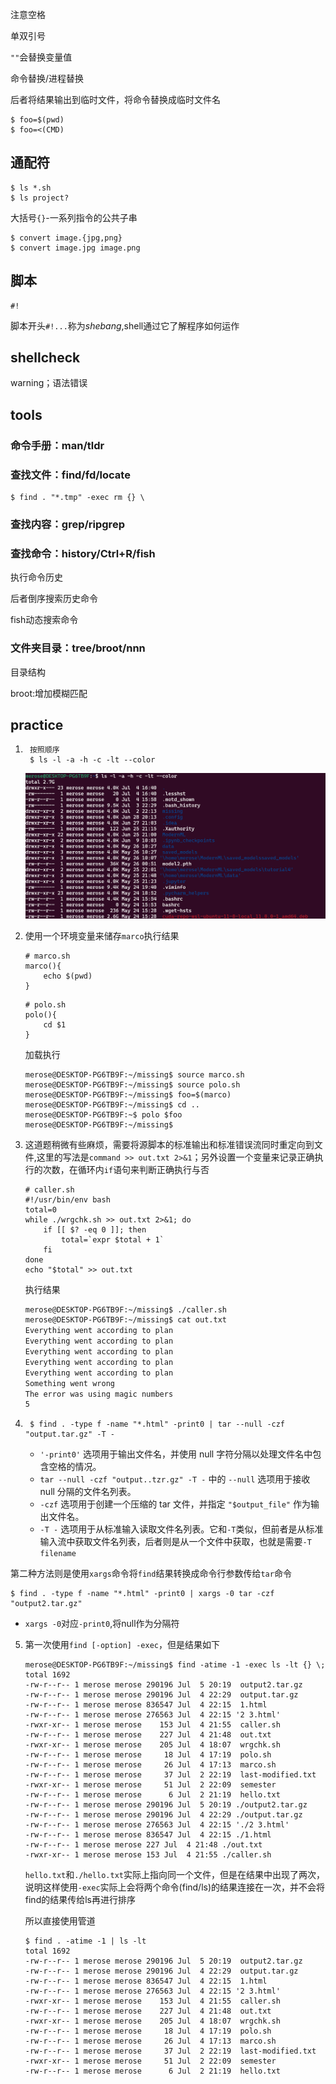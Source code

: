 注意空格

单双引号

`""`会替换变量值

命令替换/进程替换

后者将结果输出到临时文件，将命令替换成临时文件名

```shell
$ foo=$(pwd)
$ foo=<(CMD)
```

## 通配符

```shell
$ ls *.sh
$ ls project?
```

大括号`{}`-一系列指令的公共子串

```shell
$ convert image.{jpg,png}
$ convert image.jpg image.png
```

## 脚本

```
#!
```

脚本开头`#!...`称为*shebang*,shell通过它了解程序如何运作

## shellcheck

warning；语法错误

## tools

### 命令手册：man/tldr

### 查找文件：find/fd/locate

```shell
$ find . "*.tmp" -exec rm {} \
```

### 查找内容：grep/ripgrep

### 查找命令：history/Ctrl+R/fish

执行命令历史	

后者倒序搜索历史命令

fish动态搜索命令

### 文件夹目录：tree/broot/nnn

目录结构

broot:增加模糊匹配

## practice

1. ```shell
	按照顺序
	$ ls -l -a -h -c -lt --color
	```

	![image-20230704164334460](img/image-20230704164334460.png)

2. 使用一个环境变量来储存`marco`执行结果

	```shell
	# marco.sh
	marco(){
		echo $(pwd)
	}
	```

	```shell
	# polo.sh
	polo(){
		cd $1
	}
	```

	加载执行

	```shell
	merose@DESKTOP-PG6TB9F:~/missing$ source marco.sh
	merose@DESKTOP-PG6TB9F:~/missing$ source polo.sh
	merose@DESKTOP-PG6TB9F:~/missing$ foo=$(marco)
	merose@DESKTOP-PG6TB9F:~/missing$ cd ..
	merose@DESKTOP-PG6TB9F:~$ polo $foo
	merose@DESKTOP-PG6TB9F:~/missing$
	```

3. 这道题稍微有些麻烦，需要将源脚本的标准输出和标准错误流同时重定向到文件,这里的写法是`command >> out.txt 2>&1`；另外设置一个变量来记录正确执行的次数，在循环内`if`语句来判断正确执行与否

	```shell
	# caller.sh
	#!/usr/bin/env bash
	total=0
	while ./wrgchk.sh >> out.txt 2>&1; do
		if [[ $? -eq 0 ]]; then
			total=`expr $total + 1`
		fi
	done
	echo "$total" >> out.txt
	```

	执行结果

	```bash
	merose@DESKTOP-PG6TB9F:~/missing$ ./caller.sh
	merose@DESKTOP-PG6TB9F:~/missing$ cat out.txt
	Everything went according to plan
	Everything went according to plan
	Everything went according to plan
	Everything went according to plan
	Everything went according to plan
	Something went wrong
	The error was using magic numbers
	5
	```

4. ```shell
	$ find . -type f -name "*.html" -print0 | tar --null -czf "output.tar.gz" -T -
	```

	- `'-print0'` 选项用于输出文件名，并使用 null 字符分隔以处理文件名中包含空格的情况。
	- `tar --null -czf "output..tzr.gz" -T -` 中的 `--null` 选项用于接收 null 分隔的文件名列表。
	- `-czf` 选项用于创建一个压缩的 tar 文件，并指定 `"$output_file"` 作为输出文件名。
	- `-T -` 选项用于从标准输入读取文件名列表。它和`-T`类似，但前者是从标准输入流中获取文件名列表，后者则是从一个文件中获取，也就是需要`-T filename`

​	第二种方法则是使用`xargs`命令将`find`结果转换成命令行参数传给`tar`命令

```shell
$ find . -type f -name "*.html" -print0 | xargs -0 tar -czf "output2.tar.gz"
```

- `xargs -0`对应`-print0`,将null作为分隔符

5. 第一次使用`find [-option] -exec`，但是结果如下

	```shell
	merose@DESKTOP-PG6TB9F:~/missing$ find -atime -1 -exec ls -lt {} \;
	total 1692
	-rw-r--r-- 1 merose merose 290196 Jul  5 20:19  output2.tar.gz
	-rw-r--r-- 1 merose merose 290196 Jul  4 22:29  output.tar.gz
	-rw-r--r-- 1 merose merose 836547 Jul  4 22:15  1.html
	-rw-r--r-- 1 merose merose 276563 Jul  4 22:15 '2 3.html'
	-rwxr-xr-- 1 merose merose    153 Jul  4 21:55  caller.sh
	-rw-r--r-- 1 merose merose    227 Jul  4 21:48  out.txt
	-rwxr-xr-- 1 merose merose    205 Jul  4 18:07  wrgchk.sh
	-rw-r--r-- 1 merose merose     18 Jul  4 17:19  polo.sh
	-rw-r--r-- 1 merose merose     26 Jul  4 17:13  marco.sh
	-rw-r--r-- 1 merose merose     37 Jul  2 22:19  last-modified.txt
	-rwxr-xr-- 1 merose merose     51 Jul  2 22:09  semester
	-rw-r--r-- 1 merose merose      6 Jul  2 21:19  hello.txt
	-rw-r--r-- 1 merose merose 290196 Jul  5 20:19 ./output2.tar.gz
	-rw-r--r-- 1 merose merose 290196 Jul  4 22:29 ./output.tar.gz
	-rw-r--r-- 1 merose merose 276563 Jul  4 22:15 './2 3.html'
	-rw-r--r-- 1 merose merose 836547 Jul  4 22:15 ./1.html
	-rw-r--r-- 1 merose merose 227 Jul  4 21:48 ./out.txt
	-rwxr-xr-- 1 merose merose 153 Jul  4 21:55 ./caller.sh
	```

	`hello.txt`和`./hello.txt`实际上指向同一个文件，但是在结果中出现了两次，说明这样使用`-exec`实际上会将两个命令(find/ls)的结果连接在一次，并不会将find的结果传给ls再进行排序

	所以直接使用管道

	```shell
	$ find . -atime -1 | ls -lt
	total 1692
	-rw-r--r-- 1 merose merose 290196 Jul  5 20:19  output2.tar.gz
	-rw-r--r-- 1 merose merose 290196 Jul  4 22:29  output.tar.gz
	-rw-r--r-- 1 merose merose 836547 Jul  4 22:15  1.html
	-rw-r--r-- 1 merose merose 276563 Jul  4 22:15 '2 3.html'
	-rwxr-xr-- 1 merose merose    153 Jul  4 21:55  caller.sh
	-rw-r--r-- 1 merose merose    227 Jul  4 21:48  out.txt
	-rwxr-xr-- 1 merose merose    205 Jul  4 18:07  wrgchk.sh
	-rw-r--r-- 1 merose merose     18 Jul  4 17:19  polo.sh
	-rw-r--r-- 1 merose merose     26 Jul  4 17:13  marco.sh
	-rw-r--r-- 1 merose merose     37 Jul  2 22:19  last-modified.txt
	-rwxr-xr-- 1 merose merose     51 Jul  2 22:09  semester
	-rw-r--r-- 1 merose merose      6 Jul  2 21:19  hello.txt
	```

	

